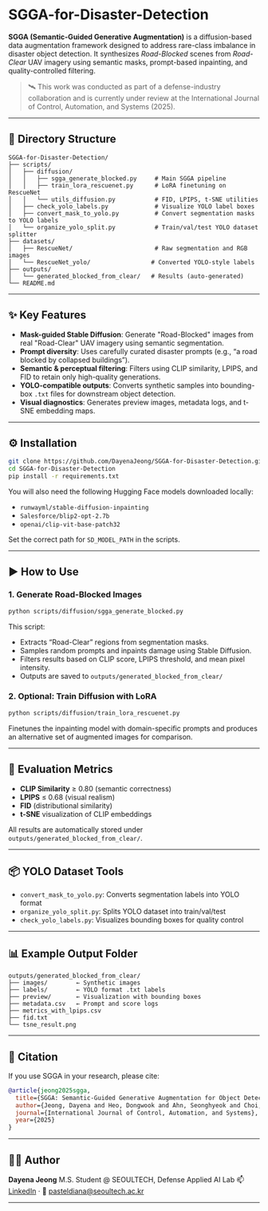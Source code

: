 # SGGA-for-Disaster-Detection

**SGGA (Semantic-Guided Generative Augmentation)** is a diffusion-based data augmentation framework designed to address rare-class imbalance in disaster object detection. It synthesizes *Road-Blocked* scenes from *Road-Clear* UAV imagery using semantic masks, prompt-based inpainting, and quality-controlled filtering.

> 🛰️ This work was conducted as part of a defense-industry collaboration and is currently under review at the International Journal of Control, Automation, and Systems (2025).

---

## 📁 Directory Structure

```
SGGA-for-Disaster-Detection/
├── scripts/
│   ├── diffusion/
│   │   ├── sgga_generate_blocked.py     # Main SGGA pipeline
│   │   ├── train_lora_rescuenet.py      # LoRA finetuning on RescueNet
│   │   └── utils_diffusion.py           # FID, LPIPS, t-SNE utilities
│   ├── check_yolo_labels.py             # Visualize YOLO label boxes
│   ├── convert_mask_to_yolo.py          # Convert segmentation masks to YOLO labels
│   └── organize_yolo_split.py           # Train/val/test YOLO dataset splitter
├── datasets/
│   ├── RescueNet/                       # Raw segmentation and RGB images
│   └── RescueNet_yolo/                 # Converted YOLO-style labels
├── outputs/
│   └── generated_blocked_from_clear/   # Results (auto-generated)
└── README.md
```

---

## ✨ Key Features

* **Mask-guided Stable Diffusion**: Generate "Road-Blocked" images from real "Road-Clear" UAV imagery using semantic segmentation.
* **Prompt diversity**: Uses carefully curated disaster prompts (e.g., “a road blocked by collapsed buildings”).
* **Semantic & perceptual filtering**: Filters using CLIP similarity, LPIPS, and FID to retain only high-quality generations.
* **YOLO-compatible outputs**: Converts synthetic samples into bounding-box `.txt` files for downstream object detection.
* **Visual diagnostics**: Generates preview images, metadata logs, and t-SNE embedding maps.

---

## ⚙️ Installation

```bash
git clone https://github.com/DayenaJeong/SGGA-for-Disaster-Detection.git
cd SGGA-for-Disaster-Detection
pip install -r requirements.txt
```

You will also need the following Hugging Face models downloaded locally:

* `runwayml/stable-diffusion-inpainting`
* `Salesforce/blip2-opt-2.7b`
* `openai/clip-vit-base-patch32`

Set the correct path for `SD_MODEL_PATH` in the scripts.

---

## ▶️ How to Use

### 1. Generate Road-Blocked Images

```bash
python scripts/diffusion/sgga_generate_blocked.py
```

This script:

* Extracts “Road-Clear” regions from segmentation masks.
* Samples random prompts and inpaints damage using Stable Diffusion.
* Filters results based on CLIP score, LPIPS threshold, and mean pixel intensity.
* Outputs are saved to `outputs/generated_blocked_from_clear/`

### 2. Optional: Train Diffusion with LoRA

```bash
python scripts/diffusion/train_lora_rescuenet.py
```

Finetunes the inpainting model with domain-specific prompts and produces an alternative set of augmented images for comparison.

---

## 🧪 Evaluation Metrics

* **CLIP Similarity** ≥ 0.80 (semantic correctness)
* **LPIPS** ≤ 0.68 (visual realism)
* **FID** (distributional similarity)
* **t-SNE** visualization of CLIP embeddings

All results are automatically stored under `outputs/generated_blocked_from_clear/`.

---

## 📦 YOLO Dataset Tools

* `convert_mask_to_yolo.py`: Converts segmentation labels into YOLO format
* `organize_yolo_split.py`: Splits YOLO dataset into train/val/test
* `check_yolo_labels.py`: Visualizes bounding boxes for quality control

---

## 📊 Example Output Folder

```
outputs/generated_blocked_from_clear/
├── images/        ← Synthetic images
├── labels/        ← YOLO format .txt labels
├── preview/       ← Visualization with bounding boxes
├── metadata.csv   ← Prompt and score logs
├── metrics_with_lpips.csv
├── fid.txt
└── tsne_result.png
```

---

## 🧩 Citation

If you use SGGA in your research, please cite:

```bibtex
@article{jeong2025sgga,
  title={SGGA: Semantic-Guided Generative Augmentation for Object Detection in Highly Imbalanced Disaster Imagery},
  author={Jeong, Dayena and Heo, Dongwook and Ahn, Seonghyeok and Choi, Jonggeun and Choi, Sunglok},
  journal={International Journal of Control, Automation, and Systems},
  year={2025}
}
```

---

## 🙋‍♀️ Author

**Dayena Jeong**
M.S. Student @ SEOULTECH, Defense Applied AI Lab
📫 [LinkedIn](https://linkedin.com/in/dayenajeong) · 📧 [pasteldiana@seoultech.ac.kr](mailto:pasteldiana@seoultech.ac.kr)

---
